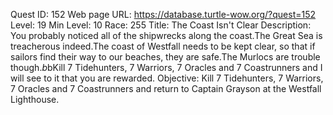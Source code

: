 Quest ID: 152
Web page URL: https://database.turtle-wow.org/?quest=152
Level: 19
Min Level: 10
Race: 255
Title: The Coast Isn't Clear
Description: You probably noticed all of the shipwrecks along the coast.The Great Sea is treacherous indeed.The coast of Westfall needs to be kept clear, so that if sailors find their way to our beaches, they are safe.The Murlocs are trouble though.$b$bKill 7 Tidehunters, 7 Warriors, 7 Oracles and 7 Coastrunners and I will see to it that you are rewarded.
Objective: Kill 7 Tidehunters, 7 Warriors, 7 Oracles and 7 Coastrunners and return to Captain Grayson at the Westfall Lighthouse.
